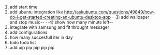 1) add start time
2) add ubuntu integration like http://askubuntu.com/questions/49849/how-do-i-get-started-creating-an-ubuntu-desktop-app
--3) add wallpaper and stop music--
--4) show how many minute left--
5) integrate with samsung and fit throught messager
6) add configurations
7) how many succesfull iter in day
8) todo todo list
9) add pip pip pip pip pip
